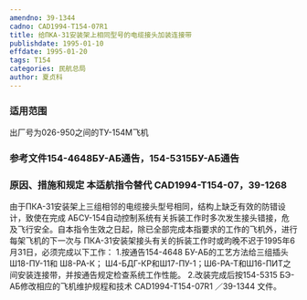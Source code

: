 ```yaml
---
amendno: 39-1344
cadno: CAD1994-T154-07R1
title: 给ПКА-31安装架上相同型号的电缆接头加装连接带
publishdate: 1995-01-10
effdate: 1995-01-20
tags: T154
categories: 民航总局
author: 夏贞科
---
```


### 适用范围 
出厂号为026-950之间的ТУ-154М飞机

### 参考文件154-4648БУ-АБ通告，154-5315БУ-АБ通告

### 原因、措施和规定 本适航指令替代 CAD1994-T154-07，39-1268 
由于ПКА-31安装架上三组相邻的电缆接头型号相同，结构上缺乏有效的防错设计，致使在完成 АБСУ-154自动控制系统有关拆装工作时多次发生接头错接，危及飞行安全。自本指令生效之日起，除已全部完成本指要求的工作的飞机外，进行每架飞机的下一次与 ПКА-31安装架接头有关的拆装工作时或昀晚不迟于1995年6月31日，必须完成以下工作： 
    1.按通告154-4648 БУ-АБ的工艺方法给三组插头Ш18-ПУ-11和 Ш8-РА-К； Ш4-БДГ-КР和Ш17-ПУ-1；Ш6-РА-Т和Ш16-ПИТ之间安装连接带，并按通告规定检查系统工作性能。 
    2.改装完成后按154-5315 БЭ-АБ修改相应的飞机维护规程和技术
       CAD1994-T154-07R1   ／39-1344 
文件。
